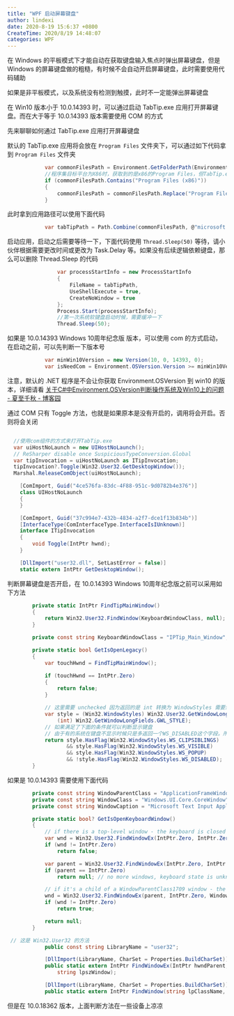 ```yaml
---
title: "WPF 启动屏幕键盘"
author: lindexi
date: 2020-8-19 15:6:37 +0800
CreateTime: 2020/8/19 14:48:07
categories: WPF
---
```


在 Windows 的平板模式下才能自动在获取键盘输入焦点时弹出屏幕键盘，但是 Windows 的屏幕键盘做的粗糙，有时候不会自动开启屏幕键盘，此时需要使用代码辅助

<!--more-->


<!-- CreateTime:2020/8/19 14:48:07 -->

<!-- 发布 -->

如果是非平板模式，以及系统没有检测到触摸，此时不一定能弹出屏幕键盘

在 Win10 版本小于 10.0.14393 时，可以通过启动 TabTip.exe 应用打开屏幕键盘。而在大于等于 10.0.14393 版本需要使用 COM 的方式

先来聊聊如何通过 TabTip.exe 应用打开屏幕键盘

默认的 TabTip.exe 应用将会放在 `Program Files` 文件夹下，可以通过如下代码拿到 `Program Files` 文件夹

```csharp
            var commonFilesPath = Environment.GetFolderPath(Environment.SpecialFolder.CommonProgramFiles);
            //程序集目标平台为X86时，获取到的是x86的Program Files，但TabTip.exe始终在Program Files目录下
            if (commonFilesPath.Contains("Program Files (x86)"))
            {
                commonFilesPath = commonFilesPath.Replace("Program Files (x86)", "Program Files");
            }
```

此时拿到应用路径可以使用下面代码

```csharp
            var tabTipPath = Path.Combine(commonFilesPath, @"microsoft shared\ink\TabTip.exe");
```

启动应用，启动之后需要等待一下，下面代码使用 `Thread.Sleep(50)` 等待，请小伙伴根据需要更改时间或更改为 Task.Delay 等。如果没有后续逻辑依赖键盘，那么可以删除 Thread.Sleep 的代码

```csharp
                var processStartInfo = new ProcessStartInfo
                {
                    FileName = tabTipPath,
                    UseShellExecute = true,
                    CreateNoWindow = true
                };
                Process.Start(processStartInfo);
                //第一次系统软键盘启动时候，需要缓冲一下
                Thread.Sleep(50);
```

如果是 10.0.14393 Windows 10周年纪念版 版本，可以使用 com 的方式启动，在启动之前，可以先判断一下版本号

```csharp
            var minWin10Version = new Version(10, 0, 14393, 0);
            var isNeedCom = Environment.OSVersion.Version >= minWin10Version;
```

注意，默认的 .NET 程序是不会让你获取 Environment.OSVersion 到 win10 的版本，详细请看 [关于C#中Environment.OSVersion判断操作系统及Win10上的问题 - 夏至千秋 - 博客园](https://www.cnblogs.com/chihirosan/p/5139078.html )

通过 COM 只有 Toggle 方法，也就是如果原本是没有开启的，调用将会开启。否则将会关闭

```csharp

  //使用com组件的方式来打开TabTip.exe
  var uiHostNoLaunch = new UIHostNoLaunch();
  // ReSharper disable once SuspiciousTypeConversion.Global
  var tipInvocation = uiHostNoLaunch as ITipInvocation;
  tipInvocation?.Toggle(Win32.User32.GetDesktopWindow());
  Marshal.ReleaseComObject(uiHostNoLaunch);

    [ComImport, Guid("4ce576fa-83dc-4F88-951c-9d0782b4e376")]
    class UIHostNoLaunch
    {
    }

    [ComImport, Guid("37c994e7-432b-4834-a2f7-dce1f13b834b")]
    [InterfaceType(ComInterfaceType.InterfaceIsIUnknown)]
    interface ITipInvocation
    {
        void Toggle(IntPtr hwnd);
    }

    [DllImport("user32.dll", SetLastError = false)]
    static extern IntPtr GetDesktopWindow();
```


<!-- https://stackoverflow.com/a/48545074/6116637 -->

判断屏幕键盘是否开启，在 10.0.14393 Windows 10周年纪念版之前可以采用如下方法

```csharp
        private static IntPtr FindTipMainWindow()
        {
            return Win32.User32.FindWindow(KeyboardWindowClass, null);
        }

        private const string KeyboardWindowClass = "IPTip_Main_Window";

        private static bool GetIsOpenLegacy()
        {
            var touchHwnd = FindTipMainWindow();

            if (touchHwnd == IntPtr.Zero)
            {
                return false;
            }

            // 这里需要 unchecked 因为返回的是 int 转换为 WindowStyles 需要忽略负号
            var style = (Win32.WindowStyles) Win32.User32.GetWindowLongPtr(touchHwnd,
                (int) Win32.GetWindowLongFields.GWL_STYLE);
            // 如果满足了下面的条件就可以判断显示键盘
            // 由于有的系统在键盘不显示时候只是多返回一个WS_DISABLED这个字段。所以加一个它的判断
            return style.HasFlag(Win32.WindowStyles.WS_CLIPSIBLINGS)
                   && style.HasFlag(Win32.WindowStyles.WS_VISIBLE)
                   && style.HasFlag(Win32.WindowStyles.WS_POPUP)
                   && !style.HasFlag(Win32.WindowStyles.WS_DISABLED);
        }
```

如果是 10.0.14393 需要使用下面代码

```csharp
        private const string WindowParentClass = "ApplicationFrameWindow";
        private const string WindowClass = "Windows.UI.Core.CoreWindow";
        private const string WindowCaption = "Microsoft Text Input Application";

        private static bool? GetIsOpenKeyboardWindow()
        {
            // if there is a top-level window - the keyboard is closed
            var wnd = Win32.User32.FindWindowEx(IntPtr.Zero, IntPtr.Zero, WindowClass, WindowCaption);
            if (wnd != IntPtr.Zero)
                return false;

            var parent = Win32.User32.FindWindowEx(IntPtr.Zero, IntPtr.Zero, WindowParentClass, null);
            if (parent == IntPtr.Zero)
                return null; // no more windows, keyboard state is unknown

            // if it's a child of a WindowParentClass1709 window - the keyboard is open
            wnd = Win32.User32.FindWindowEx(parent, IntPtr.Zero, WindowClass, WindowCaption);
            if (wnd != IntPtr.Zero)
                return true;

            return null;
        }

 // 这是 Win32.User32 的方法
            public const string LibraryName = "user32";

            [DllImport(LibraryName, CharSet = Properties.BuildCharSet)]
            public static extern IntPtr FindWindowEx(IntPtr hwndParent, IntPtr hwndChildAfter, string lpszClass,
                string lpszWindow);

            [DllImport(LibraryName, CharSet = Properties.BuildCharSet)]
            public static extern IntPtr FindWindow(string lpClassName, string lpWindowName);
```

但是在 10.0.18362 版本，上面判断方法在一些设备上凉凉


